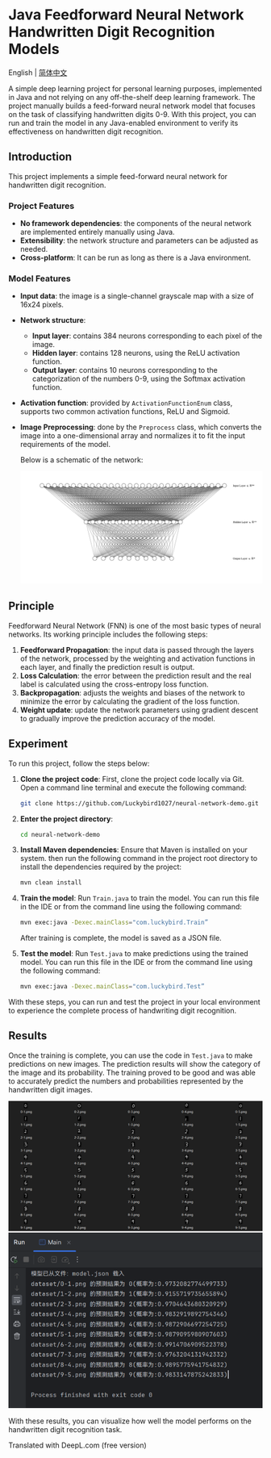 # Java Feedforward Neural Network Handwritten Digit Recognition Models

English | [简体中文](README_ZH.md)

A simple deep learning project for personal learning purposes, implemented in Java and not relying on any off-the-shelf
deep learning framework. The project manually builds a feed-forward neural network model that focuses on the task of
classifying handwritten digits 0-9. With this project, you can run and train the model in any Java-enabled environment
to verify its effectiveness on handwritten digit recognition.

## Introduction

This project implements a simple feed-forward neural network for handwritten digit recognition.

### Project Features

- **No framework dependencies**: the components of the neural network are implemented entirely manually using Java.
- **Extensibility**: the network structure and parameters can be adjusted as needed.
- **Cross-platform**: It can be run as long as there is a Java environment.

### Model Features

- **Input data**: the image is a single-channel grayscale map with a size of 16x24 pixels.

- **Network structure**:
    - **Input layer**: contains 384 neurons corresponding to each pixel of the image.
    - **Hidden layer**: contains 128 neurons, using the ReLU activation function.
    - **Output layer**: contains 10 neurons corresponding to the categorization of the numbers 0-9, using the Softmax
      activation function.

- **Activation function**: provided by `ActivationFunctionEnum` class, supports two common activation functions, ReLU
  and Sigmoid.

- **Image Preprocessing**: done by the `Preprocess` class, which converts the image into a one-dimensional array and
  normalizes it to fit the input requirements of the model.

  Below is a schematic of the network:

  ![nn](/doc/image/nn.svg)

## Principle

Feedforward Neural Network (FNN) is one of the most basic types of neural networks. Its working principle includes the
following steps:

1. **Feedforward Propagation**: the input data is passed through the layers of the network, processed by the weighting
   and activation functions in each layer, and finally the prediction result is output.
2. **Loss Calculation**: the error between the prediction result and the real label is calculated using the
   cross-entropy loss function.
3. **Backpropagation**: adjusts the weights and biases of the network to minimize the error by calculating the gradient
   of the loss function.
4. **Weight update**: update the network parameters using gradient descent to gradually improve the prediction accuracy
   of the model.

## Experiment

To run this project, follow the steps below:

1. **Clone the project code**:
   First, clone the project code locally via Git. Open a command line terminal and execute the following command:
   ```bash
   git clone https://github.com/Luckybird1027/neural-network-demo.git
   ```

2. **Enter the project directory**:
   ```bash
   cd neural-network-demo
   ```

3. **Install Maven dependencies**:
   Ensure that Maven is installed on your system. then run the following command in the project root directory to
   install the dependencies required by the project:
   ```bash
   mvn clean install
   ```

4. **Train the model**:
   Run `Train.java` to train the model. You can run this file in the IDE or from the command line using the following
   command:

   ```bash
   mvn exec:java -Dexec.mainClass="com.luckybird.Train”
   ```
   After training is complete, the model is saved as a JSON file.

5. **Test the model**:
   Run `Test.java` to make predictions using the trained model. You can run this file in the IDE or from the command
   line using the following command:
   ```bash
   mvn exec:java -Dexec.mainClass="com.luckybird.Test”
   ```

With these steps, you can run and test the project in your local environment to experience the complete process of
handwriting digit recognition.

## Results

Once the training is complete, you can use the code in `Test.java` to make predictions on new images. The prediction
results will show the category of the image and its probability. The training proved to be good and was able to
accurately predict the numbers and probabilities represented by the handwritten digit images.

![dataset](/doc/image/dataset.png)
![result](/doc/image/result.png)

With these results, you can visualize how well the model performs on the handwritten digit recognition task.

Translated with DeepL.com (free version)